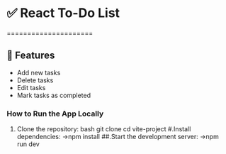 # ✅ React To-Do List
=====================
## 🚀 Features

- Add new tasks  
- Delete tasks  
- Edit tasks  
- Mark tasks as completed  

### How to Run the App Locally

1. Clone the repository:
bash
git clone 
cd vite-project
#.Install dependencies: 
->npm install
##.Start the development server:
->npm run dev